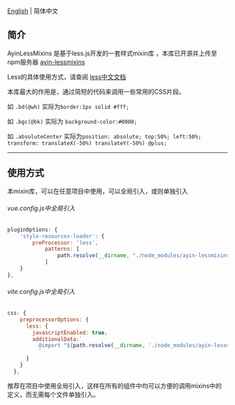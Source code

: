 [English](./README.en.md) | 简体中文

## 简介

AyinLessMixins 是基于less.js开发的一套样式mixin库 ，本库已开源并上传至npm服务器 [ayin-lessmixins](https://www.npmjs.com/package/ayin-lessmixins)

Less的具体使用方式，请查阅 [less中文文档](https://less.bootcss.com/)

本库最大的作用是，通过简短的代码来调用一些常用的CSS片段。

如 `.bd(@wh)` 实际为`border:1px solid #fff;`

如 `.bgc(@bk)` 实际为 `background-color:#0000;`

如 `.absoluteCenter` 实际为`position: absolute; top:50%; left:50%; transform: translateX(-50%) translateY(-50%) @plus;`

-----

## 使用方式

本mixin库，可以在任意项目中使用，可以全局引入，或则单独引入

###### vue.config.js中全局引入

```js
pluginOptions: {
    'style-resources-loader': {
        preProcessor: 'less',
            patterns: [
                path.resolve(__dirname, "./node_modules/ayin-lessmixins/ayin-lessmixins.less")
            ]
    }
},
```



###### vite.config.js中全局引入

```js
css: {
    preprocessorOptions: {
      less: {
        javascriptEnabled: true,
        additionalData:`
          @import "${path.resolve(__dirname, './node_modules/ayin-lessmixins/ayin-lessmixins.less')}";
          `
      }
    }
  },
```

推荐在项目中使用全局引入，这样在所有的组件中均可以方便的调用mixins中的定义，而无需每个文件单独引入。
